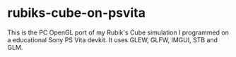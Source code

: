 # rubiks-cube-on-psvita
This is the PC OpenGL port of my Rubik's Cube simulation I programmed on a educational Sony PS Vita devkit. It uses GLEW, GLFW, IMGUI, STB and GLM.

